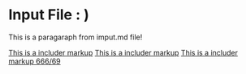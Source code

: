 # Input File : )
This is a paragaraph from imput.md file!


[This is a includer markup](https://google.com/ "Title")
[This is a includer markup](https://google.com/ "Title - $$iMkd$$")
[This is a includer markup 666/69](https://google.com/ "Title - $$iMkd$$")
